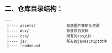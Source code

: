 ## 二、仓库目录结构：
    
    ---
     |---- assets/              存放图片等相关资源
     |---- doc/                 存放项目文档
     |---- css/                 所有的css文件
     |---- js/                  所有的javascript文件
     |---- readme.md     
